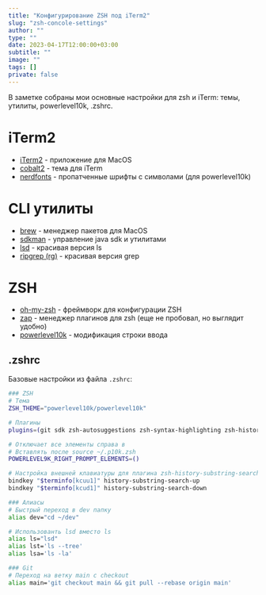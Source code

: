 ```yaml
---
title: "Конфигурирование ZSH под iTerm2"
slug: "zsh-concole-settings"
author: ""
type: ""
date: 2023-04-17T12:00:00+03:00
subtitle: ""
image: ""
tags: []
private: false
---
```

В заметке собраны мои основные настройки для zsh и iTerm: темы, утилиты, powerlevel10k, .zshrc.

<!--more-->

# iTerm2
* [iTerm2](https://iterm2.com) - приложение для MacOS
* [cobalt2](https://iterm2colorschemes.com) - тема для iTerm
* [nerdfonts](https://www.nerdfonts.com/font-downloads) - пропатченные шрифты с символами (для powerlevel10k)

# CLI утилиты
* [brew](https://brew.sh) - менеджер пакетов для MacOS
* [sdkman](https://sdkman.io) - управление java sdk и утилитами
* [lsd](https://github.com/lsd-rs/lsd) - красивая версия ls
* [ripgrep (rg)](https://github.com/BurntSushi/ripgrep) - красивая версия grep

# ZSH
* [oh-my-zsh](https://ohmyz.sh) - фреймворк для конфигурации ZSH
* [zap](https://github.com/zap-zsh/zap) - менеджер плагинов для zsh (еще не пробовал, но выглядит удобно)
* [powerlevel10k](https://github.com/romkatv/powerlevel10k) - модификация строки ввода

## .zshrc
Базовые настройки из файла `.zshrc`:
```bash
### ZSH
# Тема
ZSH_THEME="powerlevel10k/powerlevel10k"

# Плагины
plugins=(git sdk zsh-autosuggestions zsh-syntax-highlighting zsh-history-substring-search)

# Отключает все элементы справа в 
# Вставлять после source ~/.p10k.zsh
POWERLEVEL9K_RIGHT_PROMPT_ELEMENTS=()

# Настройка внешней клавиатуры для плагина zsh-history-substring-search
bindkey "$terminfo[kcuu1]" history-substring-search-up
bindkey "$terminfo[kcud1]" history-substring-search-down

### Алиасы
# Быстрый переход в dev папку
alias dev="cd ~/dev"

# Использованть lsd вместо ls
alias ls="lsd"
alias lst='ls --tree'
alias lsa='ls -la'

### Git
# Переход на ветку main с checkout
alias main='git checkout main && git pull --rebase origin main'
```
